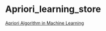 # Apriori_learning_store
[Apriori Algorithm in Machine Learning](https://github.com/rjnp2/Data-Science/blob/main/tutorial/6.%20Machine%20Learning/6.%20Association%20Rule%20Mining/1.%20Apriori%20Algorithm/readme.md)
